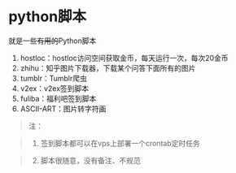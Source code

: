 # python脚本
就是一些~~有用的~~Python脚本

1. hostloc：hostloc访问空间获取金币，每天运行一次，每次20金币
2. zhihu：知乎图片下载器，下载某个问答下面所有的图片
3. tumblr：Tumblr爬虫
4. v2ex：v2ex签到脚本
5. fuliba：福利吧签到脚本
6. ASCII-ART：图片转字符画


> 注：

> 1. 签到脚本都可以在vps上部署一个crontab定时任务

> 2. 脚本很随意，没有备注、不规范
 
